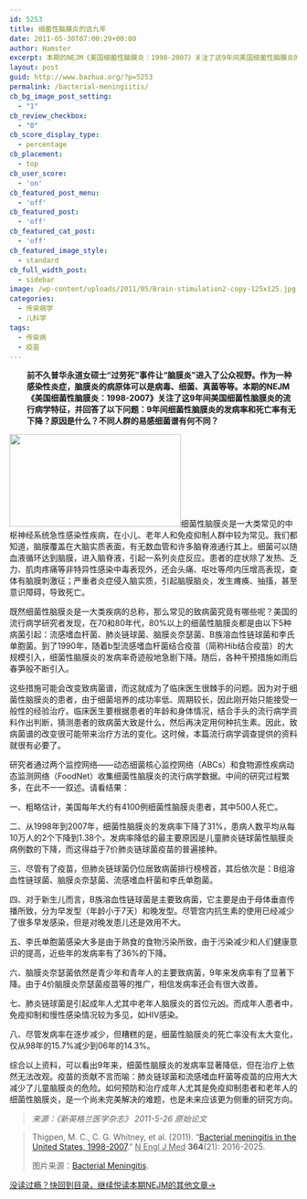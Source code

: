 ```yaml
---
id: 5253
title: 细菌性脑膜炎的这九年
date: 2011-05-30T07:00:29+00:00
author: Hamster
excerpt: 本期的NEJM《美国细菌性脑膜炎：1998-2007》关注了这9年间美国细菌性脑膜炎的流行病学特征，并回答了以下问题：9年间细菌性脑膜炎的发病率和死亡率有无下降？原因是什么？不同人群的易感细菌谱有何不同？
layout: post
guid: http://www.bazhua.org/?p=5253
permalink: /bacterial-meningiitis/
cb_bg_image_post_setting:
  - "1"
cb_review_checkbox:
  - "0"
cb_score_display_type:
  - percentage
cb_placement:
  - top
cb_user_score:
  - 'on'
cb_featured_post_menu:
  - 'off'
cb_featured_post:
  - 'off'
cb_featured_cat_post:
  - 'off'
cb_featured_image_style:
  - standard
cb_full_width_post:
  - sidebar
image: /wp-content/uploads/2011/05/Brain-stimulation2-copy-125x125.jpg
categories:
  - 传染病学
  - 儿科学
tags:
  - 传染病
  - 疫苗
---
```

<p style="padding-left: 30px;">
  <strong>前不久普华永道女硕士“过劳死”事件让“脑膜炎”进入了公众视野。作为一种感染性炎症，脑膜炎的病原体可以是病毒、细菌、真菌等等。本期的NEJM《美国细菌性脑膜炎：1998-2007》关注了这9年间美国细菌性脑膜炎的流行病学特征，并回答了以下问题：9年间细菌性脑膜炎的发病率和死亡率有无下降？原因是什么？不同人群的易感细菌谱有何不同？</strong>
</p>

[<img class="alignleft size-medium wp-image-5424" title="bacterial-meningitis-lg" src="/wp-content/uploads/2011/05/bacterial-meningitis-lg-300x162.jpg" alt="" width="300" height="162" srcset="/wp-content/uploads/2011/05/bacterial-meningitis-lg-300x162.jpg 300w, /wp-content/uploads/2011/05/bacterial-meningitis-lg-150x81.jpg 150w, /wp-content/uploads/2011/05/bacterial-meningitis-lg.jpg 420w" sizes="(max-width: 300px) 100vw, 300px" />](/wp-content/uploads/2011/05/bacterial-meningitis-lg.jpg)细菌性脑膜炎是一大类常见的中枢神经系统急性感染性疾病，在小儿、老年人和免疫抑制人群中较为常见。我们都知道，脑膜覆盖在大脑实质表面，有无数血管和许多脑脊液通行其上。细菌可以随血液循环达到脑膜，进入脑脊液，引起一系列炎症反应。患者的症状除了发热、乏力、肌肉疼痛等非特异性感染中毒表现外，还会头痛、呕吐等颅内压增高表现，查体有脑膜刺激征；严重者炎症侵入脑实质，引起脑膜脑炎，发生瘫痪、抽搐，甚至意识障碍，导致死亡。

既然细菌性脑膜炎是一大类疾病的总称，那么常见的致病菌究竟有哪些呢？美国的流行病学研究者发现，在70和80年代，80%以上的细菌性脑膜炎都是由以下5种病菌引起：流感嗜血杆菌、肺炎链球菌、脑膜炎奈瑟菌、B族溶血性链球菌和李氏单胞菌。到了1990年，随着b型流感嗜血杆菌结合疫苗（简称Hib结合疫苗）的大规模引入，细菌性脑膜炎的发病率奇迹般地急剧下降。随后，各种干预措施如雨后春笋般不断引入。

这些措施可能会改变致病菌谱，而这就成为了临床医生很棘手的问题。因为对于细菌性脑膜炎的患者，由于细菌培养的成功率低、周期较长，因此刚开始只能接受一般性的经验治疗。临床医生要根据患者的年龄和身体情况，结合手头的流行病学资料作出判断，猜测患者的致病菌大致是什么，然后再决定用何种抗生素。因此，致病菌谱的改变很可能带来治疗方法的变化。这时候，本篇流行病学调查提供的资料就很有必要了。

研究者通过两个监控网络——动态细菌核心监控网络（ABCs）和食物源性疾病动态监测网络（FoodNet）收集细菌性脑膜炎的流行病学数据。中间的研究过程繁多，在此不一一叙述。请看结果：

一、粗略估计，美国每年大约有4100例细菌性脑膜炎患者，其中500人死亡。

二、从1998年到2007年，细菌性脑膜炎的发病率下降了31%，患病人数平均从每10万人的2个下降到1.38个。发病率降低的最主要原因是儿童肺炎链球菌性脑膜炎病例数的下降，而这得益于7价肺炎链球菌疫苗的普遍接种。

三、尽管有了疫苗，但肺炎链球菌仍位居致病菌排行榜榜首，其后依次是：B组溶血性链球菌、脑膜炎奈瑟菌、流感嗜血杆菌和李氏单胞菌。

四、对于新生儿而言，B族溶血性链球菌是主要致病菌，它主要是由于母体垂直传播所致，分为早发型（年龄小于7天）和晚发型。尽管宫内抗生素的使用已经减少了很多早发感染，但是对晚发患儿还是效用不大。

五、李氏单胞菌感染大多是由于熟食的食物污染所致，由于污染减少和人们健康意识的提高，近些年的发病率有了36%的下降。

六、脑膜炎奈瑟菌依然是青少年和青年人的主要致病菌，9年来发病率有了显著下降。由于4价脑膜炎奈瑟菌疫苗等的推广，相信发病率还会有很大改善。

七、肺炎链球菌是引起成年人尤其中老年人脑膜炎的首位元凶。而成年人患者中，免疫抑制和慢性感染情况较为多见，如HIV感染。

八、尽管发病率在逐步减少，但糟糕的是，细菌性脑膜炎的死亡率没有太大变化，仅从98年的15.7%减少到06年的14.3%。

综合以上资料，可以看出9年来，细菌性脑膜炎的发病率显著降低，但在治疗上依然无法改观。疫苗的贡献不言而喻：肺炎链球菌和流感嗜血杆菌等疫苗的应用大大减少了儿童脑膜炎的危险。如何预防和治疗成年人尤其是免疫抑制患者和老年人的细菌性脑膜炎，是一个尚未完美解决的难题，也是未来应该更为侧重的研究方向。

> _来源：《新英格兰医学杂志》 2011-5-26 原始论文_
  
> Thigpen, M. C., C. G. Whitney, et al. (2011). &#8220;<a href="http://www.nejm.org/doi/full/10.1056/NEJMoa1005384" target="_blank">Bacterial meningitis in the United States, 1998-2007</a>.&#8221; <span style="text-decoration: underline;">N Engl J Med</span> **364**(21): 2016-2025.
> 
> 图片来源：[Bacterial Meningitis](http://www.meningitis101.com/Bacterial-Meningitis.html).

<a href="http://www.bazhua.org/2011/05/26.html" target="_self">没读过瘾？快回到目录，继续悦读本期NEJM的其他文章→</a>
